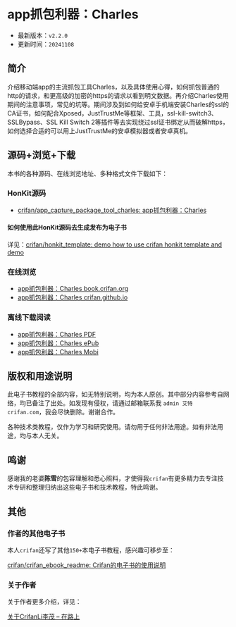 # app抓包利器：Charles

* 最新版本：`v2.2.0`
* 更新时间：`20241108`

## 简介

介绍移动端app的主流抓包工具Charles，以及具体使用心得，如何抓包普通的http的请求，和更高级的加密的https的请求以看到明文数据。再介绍Charles使用期间的注意事项，常见的坑等。期间涉及到如何给安卓手机端安装Charles的ssl的CA证书，如何配合Xposed，JustTrustMe等框架、工具，ssl-kill-switch3、SSLBypass、SSL Kill Switch 2等插件等去实现绕过ssl证书绑定从而破解https，如何选择合适的可以用上JustTrustMe的安卓模拟器或者安卓真机。

## 源码+浏览+下载

本书的各种源码、在线浏览地址、多种格式文件下载如下：

### HonKit源码

* [crifan/app_capture_package_tool_charles: app抓包利器：Charles](https://github.com/crifan/app_capture_package_tool_charles)

#### 如何使用此HonKit源码去生成发布为电子书

详见：[crifan/honkit_template: demo how to use crifan honkit template and demo](https://github.com/crifan/honkit_template)

### 在线浏览

* [app抓包利器：Charles book.crifan.org](https://book.crifan.org/books/app_capture_package_tool_charles/website/)
* [app抓包利器：Charles crifan.github.io](https://crifan.github.io/app_capture_package_tool_charles/website/)

### 离线下载阅读

* [app抓包利器：Charles PDF](https://book.crifan.org/books/app_capture_package_tool_charles/pdf/app_capture_package_tool_charles.pdf)
* [app抓包利器：Charles ePub](https://book.crifan.org/books/app_capture_package_tool_charles/epub/app_capture_package_tool_charles.epub)
* [app抓包利器：Charles Mobi](https://book.crifan.org/books/app_capture_package_tool_charles/mobi/app_capture_package_tool_charles.mobi)

## 版权和用途说明

此电子书教程的全部内容，如无特别说明，均为本人原创。其中部分内容参考自网络，均已备注了出处。如发现有侵权，请通过邮箱联系我 `admin 艾特 crifan.com`，我会尽快删除。谢谢合作。

各种技术类教程，仅作为学习和研究使用。请勿用于任何非法用途。如有非法用途，均与本人无关。

## 鸣谢

感谢我的老婆**陈雪**的包容理解和悉心照料，才使得我`crifan`有更多精力去专注技术专研和整理归纳出这些电子书和技术教程，特此鸣谢。

## 其他

### 作者的其他电子书

本人`crifan`还写了其他`150+`本电子书教程，感兴趣可移步至：

[crifan/crifan_ebook_readme: Crifan的电子书的使用说明](https://github.com/crifan/crifan_ebook_readme)

### 关于作者

关于作者更多介绍，详见：

[关于CrifanLi李茂 – 在路上](https://www.crifan.org/about/)

